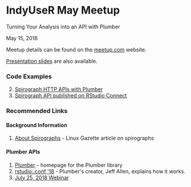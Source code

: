 # IndyUseR May Meetup

Turning Your Analysis into an API with Plumber

May 15, 2018

Meetup details can be found on the [meetup.com](https://www.meetup.com/Indy-useR-Group/events/sjmfklyxhbtb/) website.

[Presentation slides](://drive.google.com/drive/folders/17nb4e9OZFp0svt45GdZuDLZ-fJVzL7xz?usp=sharing) are also available.

### Code Examples
2. [Spirograph HTTP APIs with Plumber](https://github.com/dskard/spiro-plumber)
3. [Spirograph API published on RStudio Connect](https://beta.rstudioconnect.com/connect/#/apps/3533)

### Recommended Links

#### Background Information
1. [About Spirographs](https://linuxgazette.net/133/luana.html) - Linux Gazette article on spirographs

#### Plumber APIs
1. [Plumber](https://www.rplumber.io) - homepage for the Plumber library
2. [rstudio::conf '18](https://www.rstudio.com/resources/videos/plumber-turning-your-r-code-into-an-api/) - Plumber's creator, Jeff Allen, explains how it works.
3. [July 25, 2018 Webinar](https://pages.rstudio.net/July25thPlumbingAPIswithplumber_Registration.html)
